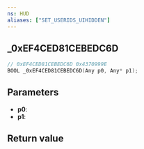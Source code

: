 ```yaml
---
ns: HUD
aliases: ["SET_USERIDS_UIHIDDEN"]
---
```

## _0xEF4CED81CEBEDC6D

```c
// 0xEF4CED81CEBEDC6D 0x4370999E
BOOL _0xEF4CED81CEBEDC6D(Any p0, Any* p1);
```


## Parameters
* **p0**: 
* **p1**: 

## Return value
